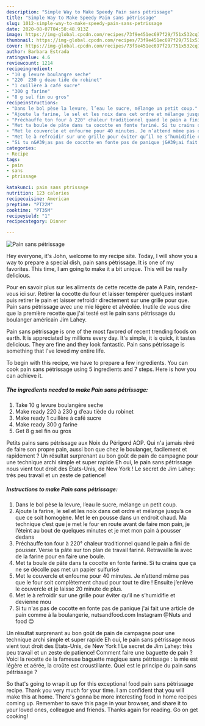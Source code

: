 ```yaml
---
description: "Simple Way to Make Speedy Pain sans pétrissage"
title: "Simple Way to Make Speedy Pain sans pétrissage"
slug: 1012-simple-way-to-make-speedy-pain-sans-petrissage
date: 2020-08-07T04:50:48.913Z
image: https://img-global.cpcdn.com/recipes/73f9e451ec697f29/751x532cq70/pain-sans-petrissage-photo-principale-de-la-recette.jpg
thumbnail: https://img-global.cpcdn.com/recipes/73f9e451ec697f29/751x532cq70/pain-sans-petrissage-photo-principale-de-la-recette.jpg
cover: https://img-global.cpcdn.com/recipes/73f9e451ec697f29/751x532cq70/pain-sans-petrissage-photo-principale-de-la-recette.jpg
author: Barbara Estrada
ratingvalue: 4.6
reviewcount: 1214
recipeingredient:
- "10 g levure boulangre seche"
- "220  230 g deau tide du robinet"
- "1 cuillère à café sucre"
- "300 g farine"
- "8 g sel fin ou gros"
recipeinstructions:
- "Dans le bol pèse la levure, l’eau le sucre, mélange un petit coup."
- "Ajoute la farine, le sel et les noix dans cet ordre et mélange jusqu’à ce que ce soit homogène. Met le en pousse dans un endroit chaud. Ma technique c’est que je met le four en route avant de faire mon pain, je l’éteint au bout de quelques minutes et je met mon pain à pousser dedans"
- "Préchauffe ton four à 220° chaleur traditionnel quand le pain a fini de pousser. Verse ta pâte sur ton plan de travail fariné. Retravaille la avec de la farine pour en faire une boule."
- "Met ta boule de pâte dans ta cocotte en fonte fariné. Si tu crains que ça ne se décolle pas met un papier sulfurisé"
- "Met le couvercle et enfourne pour 40 minutes. Je n’attend même pas que le four soit complètement chaud pour tout te dire ! Ensuite j’enlève le couvercle et je laisse 20 minute de plus."
- "Met le à refroidir sur une grille pour éviter qu’il ne s’humidifie et devienne mou"
- "Si tu n&#39;as pas de cocotte en fonte pas de panique j&#39;ai fait une article de pain comme à la boulangerie, nutsandfood.com Instagram @Nuts and food 😊"
categories:
- Recipe
tags:
- pain
- sans
- ptrissage

katakunci: pain sans ptrissage 
nutrition: 123 calories
recipecuisine: American
preptime: "PT22M"
cooktime: "PT35M"
recipeyield: "1"
recipecategory: Dinner

---
```



![Pain sans pétrissage](https://img-global.cpcdn.com/recipes/73f9e451ec697f29/751x532cq70/pain-sans-petrissage-photo-principale-de-la-recette.jpg)

Hey everyone, it's John, welcome to my recipe site. Today, I will show you a way to prepare a special dish, pain sans pétrissage. It is one of my favorites. This time, I am going to make it a bit unique. This will be really delicious.

Pour en savoir plus sur les aliments de cette recette de pate A Pain, rendez-vous ici sur. Retirer la cocotte du four et laisser tempérer quelques instant puis retirer le pain et laisser refroidir directement sur une grille pour que. Pain sans pétrissage avec une mie légère et alvéolée. Inutile de vous dire que la première recette que j&#39;ai testé est le pain sans pétrissage du boulanger américain Jim Lahey.

Pain sans pétrissage is one of the most favored of recent trending foods on earth. It is appreciated by millions every day. It's simple, it is quick, it tastes delicious. They are fine and they look fantastic. Pain sans pétrissage is something that I've loved my entire life.


To begin with this recipe, we have to prepare a few ingredients. You can cook pain sans pétrissage using 5 ingredients and 7 steps. Here is how you can achieve it.

<!--inarticleads1-->

##### The ingredients needed to make Pain sans pétrissage:

1. Take 10 g levure boulangère seche
1. Make ready 220 à 230 g d’eau tiède du robinet
1. Make ready 1 cuillère à café sucre
1. Make ready 300 g farine
1. Get 8 g sel fin ou gros


Petits pains sans pétrissage aux Noix du Périgord AOP. Qui n&#39;a jamais rêvé de faire son propre pain, aussi bon que chez le boulanger, facilement et rapidement ? Un résultat surprenant au bon goût de pain de campagne pour une technique archi simple et super rapide  Eh oui, le pain sans pétrissage nous vient tout droit des États-Unis, de New York ! Le secret de Jim Lahey: très peu travail et un zeste de patience! 

<!--inarticleads2-->

##### Instructions to make Pain sans pétrissage:

1. Dans le bol pèse la levure, l’eau le sucre, mélange un petit coup.
1. Ajoute la farine, le sel et les noix dans cet ordre et mélange jusqu’à ce que ce soit homogène. Met le en pousse dans un endroit chaud. Ma technique c’est que je met le four en route avant de faire mon pain, je l’éteint au bout de quelques minutes et je met mon pain à pousser dedans
1. Préchauffe ton four à 220° chaleur traditionnel quand le pain a fini de pousser. Verse ta pâte sur ton plan de travail fariné. Retravaille la avec de la farine pour en faire une boule.
1. Met ta boule de pâte dans ta cocotte en fonte fariné. Si tu crains que ça ne se décolle pas met un papier sulfurisé
1. Met le couvercle et enfourne pour 40 minutes. Je n’attend même pas que le four soit complètement chaud pour tout te dire ! Ensuite j’enlève le couvercle et je laisse 20 minute de plus.
1. Met le à refroidir sur une grille pour éviter qu’il ne s’humidifie et devienne mou
1. Si tu n&#39;as pas de cocotte en fonte pas de panique j&#39;ai fait une article de pain comme à la boulangerie, nutsandfood.com Instagram @Nuts and food 😊


Un résultat surprenant au bon goût de pain de campagne pour une technique archi simple et super rapide  Eh oui, le pain sans pétrissage nous vient tout droit des États-Unis, de New York ! Le secret de Jim Lahey: très peu travail et un zeste de patience! Comment faire une baguette de pain ? Voici la recette de la fameuse baguette magique sans pétrissage : la mie est légère et aérée, la croûte est croustillante. Quel est le principe du pain sans pétrissage ? 

So that's going to wrap it up for this exceptional food pain sans pétrissage recipe. Thank you very much for your time. I am confident that you will make this at home. There's gonna be more interesting food in home recipes coming up. Remember to save this page in your browser, and share it to your loved ones, colleague and friends. Thanks again for reading. Go on get cooking!
